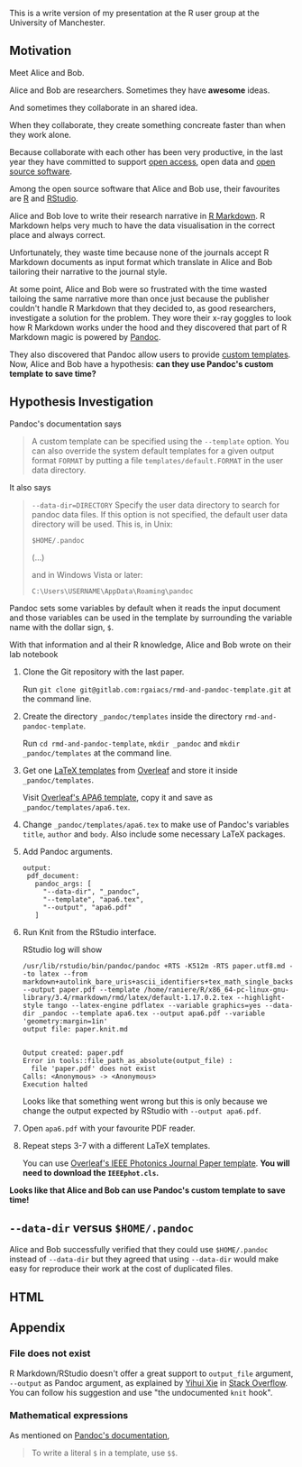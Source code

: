 This is a write version of my presentation at the R user group at the University of Manchester.

## Motivation

Meet Alice and Bob.

Alice and Bob are researchers. Sometimes they have **awesome** ideas.

And sometimes they collaborate in an shared idea.

When they collaborate,
they create something concreate faster than when they work alone.

Because collaborate with each other has been very productive,
in the last year they have committed to support [open access](https://en.wikipedia.org/wiki/Open_access), open data and [open source software](https://opensource.org/).

Among the open source software that Alice and Bob use,
their favourites are [R](https://www.r-project.org/) and [RStudio](http://rstudio.com/).

Alice and Bob love to write their research narrative in [R Markdown](http://rmarkdown.rstudio.com/). R Markdown helps very much to have the data visualisation in the correct place and always correct.

Unfortunately,
they waste time because none of the journals accept R Markdown documents as input format
which translate in Alice and Bob tailoring their narrative to the journal style.

At some point,
Alice and Bob were so frustrated with the time wasted tailoing the same narrative more than once
just because the publisher couldn't handle R Markdown that they decided to, as good researchers,
investigate a solution for the problem.
They wore their x-ray goggles to look how R Markdown works under the hood
and they discovered that part of R Markdown magic is powered by [Pandoc](http://pandoc.org/).

They also discovered that Pandoc allow users to provide [custom templates](http://pandoc.org/MANUAL.html#templates).
Now, Alice and Bob have a hypothesis: **can they use Pandoc's custom template to save time?**

## Hypothesis Investigation

Pandoc's documentation says

> A custom template can be specified using the `--template` option.
> You can also override the system default templates for a given output format `FORMAT`
> by putting a file `templates/default.FORMAT` in the user data directory.

It also says

> `--data-dir=DIRECTORY` Specify the user data directory to search for pandoc data files.
> If this option is not specified, the default user data directory will be used. This is, in Unix:
>
> ~~~
> $HOME/.pandoc
> ~~~
>
> (...)
>
> and in Windows Vista or later:
>
> ~~~
> C:\Users\USERNAME\AppData\Roaming\pandoc
> ~~~

Pandoc sets some variables by default when it reads the input document
and those variables can be used in the template by surrounding the variable name with the dollar sign, `$`.

With that information and al their R knowledge,
Alice and Bob wrote on their lab notebook

1. Clone the Git repository with the last paper.

   Run `git clone git@gitlab.com:rgaiacs/rmd-and-pandoc-template.git` at the command line.
2. Create the directory `_pandoc/templates` inside the directory `rmd-and-pandoc-template`.

   Run `cd rmd-and-pandoc-template`, `mkdir _pandoc` and `mkdir _pandoc/templates` at the command line.
3. Get one [LaTeX templates](https://www.overleaf.com/gallery/tagged/academic-journal) from [Overleaf](https://www.overleaf.com/)
   and store it inside `_pandoc/templates`.

   Visit [Overleaf's APA6 template](https://www.overleaf.com/latex/templates/your-apa6-style-manuscript/kngbbqpypjcq#.WbQ2Mzt0N4k),
   copy it and save as `_pandoc/templates/apa6.tex`.
4. Change `_pandoc/templates/apa6.tex` to make use of Pandoc's variables `title`, `author` and `body`. Also include some necessary LaTeX packages.
5. Add Pandoc arguments.

   ~~~
   output:
    pdf_document:
      pandoc_args: [
        "--data-dir", "_pandoc",
        "--template", "apa6.tex",
        "--output", "apa6.pdf"
      ]
   ~~~

6. Run Knit from the RStudio interface.

   RStudio log will show

   ~~~
   /usr/lib/rstudio/bin/pandoc/pandoc +RTS -K512m -RTS paper.utf8.md --to latex --from markdown+autolink_bare_uris+ascii_identifiers+tex_math_single_backslash --output paper.pdf --template /home/raniere/R/x86_64-pc-linux-gnu-library/3.4/rmarkdown/rmd/latex/default-1.17.0.2.tex --highlight-style tango --latex-engine pdflatex --variable graphics=yes --data-dir _pandoc --template apa6.tex --output apa6.pdf --variable 'geometry:margin=1in' 
   output file: paper.knit.md


   Output created: paper.pdf
   Error in tools::file_path_as_absolute(output_file) : 
     file 'paper.pdf' does not exist
   Calls: <Anonymous> -> <Anonymous>
   Execution halted
   ~~~

   Looks like that something went wrong
   but this is only because we change the output expected by RStudio with `--output apa6.pdf`.
7. Open `apa6.pdf` with your favourite PDF reader.
8. Repeat steps 3-7 with a different LaTeX templates.

   You can use [Overleaf's IEEE Photonics Journal Paper template](https://www.overleaf.com/latex/examples/ieee-photonics-journal-paper-template-example-submission/bsfjjfkdsjds#.WbUNBDt0N4k). **You will need to download the `IEEEphot.cls`.**

**Looks like that Alice and Bob can use Pandoc's custom template to save time!**

## `--data-dir` versus `$HOME/.pandoc`

Alice and Bob successfully verified that they could use `$HOME/.pandoc` instead of `--data-dir`
but they agreed that using `--data-dir` would make easy for reproduce their work
at the cost of duplicated files.

## HTML

## Appendix

### File does not exist

R Markdown/RStudio doesn't offer a great support to `output_file` argument, `--output` as Pandoc argument,
as explained by [Yihui Xie](https://yihui.name/) in [Stack Overflow](https://stackoverflow.com/a/28785774/1802726).
You can follow his suggestion and use "the undocumented `knit` hook".

### Mathematical expressions

As mentioned on [Pandoc's documentation](http://pandoc.org/MANUAL.html#using-variables-in-templates),

> To write a literal `$` in a template, use `$$`.